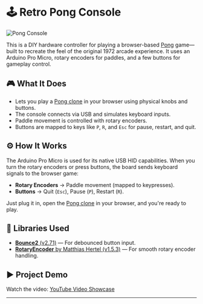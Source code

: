 # 🕹️ Retro Pong Console

![Pong Console](https://github.com/user-attachments/assets/15932071-1e59-4a00-9be6-177e2c022690)

This is a DIY hardware controller for playing a browser-based [Pong](https://freepong.org/) game—built to recreate the feel of the original 1972 arcade experience. It uses an Arduino Pro Micro, rotary encoders for paddles, and a few buttons for gameplay control.

## 🎮 What It Does

- Lets you play a [Pong clone](https://freepong.org/) in your browser using physical knobs and buttons.
- The console connects via USB and simulates keyboard inputs.
- Paddle movement is controlled with rotary encoders.
- Buttons are mapped to keys like `P`, `R`, and `Esc` for pause, restart, and quit.

## ⚙️ How It Works

The Arduino Pro Micro is used for its native USB HID capabilities. When you turn the rotary encoders or press buttons, the board sends keyboard signals to the browser game:

- **Rotary Encoders** → Paddle movement (mapped to keypresses).
- **Buttons** → Quit (`Esc`), Pause (`P`), Restart (`R`).

Just plug it in, open the [Pong clone](https://freepong.org/) in your browser, and you're ready to play.

## 🧩 Libraries Used

- [**Bounce2** (v2.71)](https://github.com/thomasfredericks/Bounce2) — For debounced button input.
- [**RotaryEncoder** by Matthias Hertel (v1.5.3)](https://github.com/mathertel/RotaryEncoder) — For smooth rotary encoder handling.

## ▶️ Project Demo

Watch the video: [YouTube Video Showcase](<insert-youtube-link-here>)

---

